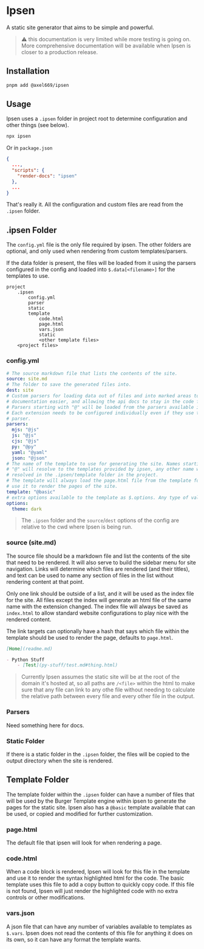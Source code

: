# Ipsen

A static site generator that aims to be simple and powerful.

> ⚠ this documentation is very limited while more testing is going on.
> More comprehensive documentation will be available when Ipsen is closer to
> a production release.

## Installation
```bash
pnpm add @axel669/ipsen
```

## Usage
Ipsen uses a `.ipsen` folder in project root to determine configuration and
other things (see below).
```bash
npx ipsen
```
Or in `package.json`
```json
{
  ...,
  "scripts": {
    "render-docs": "ipsen"
  },
  ...
}
```
That's really it. All the configuration and custom files are read from the
`.ipsen` folder.

## .ipsen Folder
The `config.yml` file is the only file required by ipsen. The other folders are
optional, and only used when rendering from custom templates/parsers.

If the data folder is present, the files will be loaded from it using the
parsers configured in the config and loaded into `$.data[<filename>]` for the
templates to use.
```
project
    .ipsen
        config.yml
        parser
        static
        template
            code.html
            page.html
            vars.json
            static
            <other template files>
    <project files>
```

### config.yml
```yml
# The source markdown file that lists the contents of the site.
source: site.md
# The folder to save the generated files into.
dest: site
# Custom parsers for loading data out of files and into marked areas to make api
# documentation easier, and allowing the api docs to stay in the code files.
# Parsers starting with "@" will be loaded from the parsers available in Ipsen.
# Each extension needs to be configured individually even if they use the same
# parser.
parsers:
  mjs: "@js"
  js: "@js"
  cjs: "@js"
  py: "@py"
  yaml: "@yaml"
  json: "@json"
# The name of the template to use for generating the site. Names starting with
# "@" will resolve to the templates provided by ipsen, any other name will be
# resolved in the .ipsen/template folder in the project.
# The template will always load the page.html file from the template folder and
# use it to render the pages of the site.
template: "@basic"
# extra options available to the template as $.options. Any type of value allowed.
options:
  theme: dark
```

> The `.ipsen` folder and the `source`/`dest` options of the config are relative
> to the cwd where Ipsen is being run.

### source (site.md)
The source file should be a markdown file and list the contents of the site that
need to be rendered. It will also serve to build the sidebar menu for site
navigation. Links will determine which files are rendered (and their titles),
and text can be used to name any section of files in the list without rendering
content at that point.

Only one link should be outside of a list, and it will be used as the index
file for the site. All files except the index will generate an html file of the
same name with the extension changed. The index file will always be saved as
`index.html` to allow standard website configurations to play nice with the
rendered content.

The link targets can optionally have a hash that says which file within the
template should be used to render the page, defaults to `page.html`.

```md
[Home](readme.md)

- Python Stuff
    - [Test](py-stuff/test.md#thing.html)
```

> Currently Ipsen assumes the static site will be at the root of the domain
> it's hosted at, so all paths are `/<file>` within the html to make sure that
> any file can link to any othe file without needing to calculate the relative
> path between every file and every other file in the output.

### Parsers
Need something here for docs.

### Static Folder
If there is a static folder in the `.ipsen` folder, the files will be
copied to the output directory when the site is rendered.

## Template Folder
The template folder within the `.ipsen` folder can have a number of files that
will be used by the Burger Template engine within ipsen to generate the pages
for the static site. Ipsen also has a `@basic` template available that can be
used, or copied and modified for further customization.

### page.html
The default file that ipsen will look for when rendering a page.

### code.html
When a code block is rendered, Ipsen will look for this file in the template
and use it to render the syntax highlighted html for the code. The basic
template uses this file to add a copy button to quickly copy code. If this
file is not found, Ipsen will just render the highlighted code with no extra
controls or other modifications.

### vars.json
A json file that can have any number of variables available to templates as
`$.vars`. Ipsen does not read the contents of this file for anything it does on
its own, so it can have any format the template wants.
